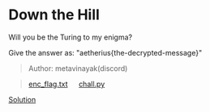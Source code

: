 #  Down the Hill 

Will you be the Turing to my enigma?

Give the answer as: "aetherius{the-decrypted-message}"

> Author: metavinayak(discord)

>[enc_flag.txt](./enc_flag.txt) &emsp; [chall.py](./chall.py)

[Solution](./soln/)
